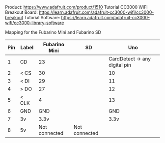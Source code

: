 

Product: https://www.adafruit.com/product/1510
Tutorial CC3000 WiFi Breakout Board: https://learn.adafruit.com/adafruit-cc3000-wifi/cc3000-breakout
Tutorial Software: https://learn.adafruit.com/adafruit-cc3000-wifi/cc3000-library-software

Mapping for the Fubarino Mini and Fubarino SD

Pin | Label | Fubarino Mini | SD | Uno
---- | ---- | ---- | ---- | ----
1 | CD | 23 || CardDetect -> any digital pin
2 | < CS | 30 || 10
3 | < DI | 29 || 11
4 | > DO | 27 || 12
5 | < CLK |4 || 13 
6 | GND | GND || GND
7 | 3v| 3.3v || 3.3v
8 | 5v |Not connected | Not connected

